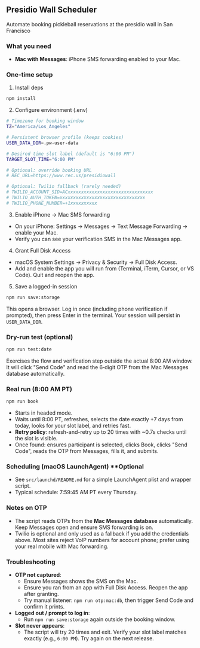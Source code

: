 ## Presidio Wall Scheduler

Automate booking pickleball reservations at the presidio wall in San Francisco

### What you need
- **Mac with Messages**: iPhone SMS forwarding enabled to your Mac.

### One-time setup
1) Install deps
```bash
npm install
```

2) Configure environment (.env)
```bash
# Timezone for booking window
TZ="America/Los_Angeles"

# Persistent browser profile (keeps cookies)
USER_DATA_DIR=.pw-user-data

# Desired time slot label (default is "6:00 PM")
TARGET_SLOT_TIME="6:00 PM"

# Optional: override booking URL
# REC_URL=https://www.rec.us/presidiowall

# Optional: Twilio fallback (rarely needed)
# TWILIO_ACCOUNT_SID=ACxxxxxxxxxxxxxxxxxxxxxxxxxxxxxxxx
# TWILIO_AUTH_TOKEN=xxxxxxxxxxxxxxxxxxxxxxxxxxxxxxxx
# TWILIO_PHONE_NUMBER=+1xxxxxxxxxx
```

3) Enable iPhone → Mac SMS forwarding
- On your iPhone: Settings → Messages → Text Message Forwarding → enable your Mac.
- Verify you can see your verification SMS in the Mac Messages app.

4) Grant Full Disk Access
- macOS System Settings → Privacy & Security → Full Disk Access.
- Add and enable the app you will run from (Terminal, iTerm, Cursor, or VS Code). Quit and reopen the app.

5) Save a logged-in session
```bash
npm run save:storage
```
This opens a browser. Log in once (including phone verification if prompted), then press Enter in the terminal. Your session will persist in `USER_DATA_DIR`.

### Dry-run test (optional)
```bash
npm run test:date
```
Exercises the flow and verification step outside the actual 8:00 AM window. It will click "Send Code" and read the 6‑digit OTP from the Mac Messages database automatically.

### Real run (8:00 AM PT)
```bash
npm run book
```
- Starts in headed mode.
- Waits until 8:00 PT, refreshes, selects the date exactly +7 days from today, looks for your slot label, and retries fast.
- **Retry policy**: refresh-and-retry up to 20 times with ~0.7s checks until the slot is visible.
- Once found: ensures participant is selected, clicks Book, clicks "Send Code", reads the OTP from Messages, fills it, and submits.

### Scheduling (macOS LaunchAgent) **Optional
- See `src/launchd/README.md` for a simple LaunchAgent plist and wrapper script.
- Typical schedule: 7:59:45 AM PT every Thursday.

### Notes on OTP
- The script reads OTPs from the **Mac Messages database** automatically. Keep Messages open and ensure SMS forwarding is on.
- Twilio is optional and only used as a fallback if you add the credentials above. Most sites reject VoIP numbers for account phone; prefer using your real mobile with Mac forwarding.

### Troubleshooting
- **OTP not captured**:
  - Ensure Messages shows the SMS on the Mac.
  - Ensure you ran from an app with Full Disk Access. Reopen the app after granting.
  - Try manual listener: `npm run otp:mac:db`, then trigger Send Code and confirm it prints.
- **Logged out / prompt to log in**:
  - Run `npm run save:storage` again outside the booking window.
- **Slot never appears**:
  - The script will try 20 times and exit. Verify your slot label matches exactly (e.g., `6:00 PM`). Try again on the next release.

